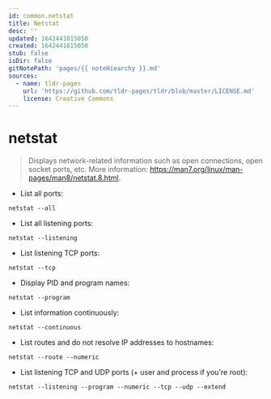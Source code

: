 ```yaml
---
id: common.netstat
title: Netstat
desc: ''
updated: 1642441815050
created: 1642441815050
stub: false
isDir: false
gitNotePath: 'pages/{{ noteHiearchy }}.md'
sources:
  - name: tldr-pages
    url: 'https://github.com/tldr-pages/tldr/blob/master/LICENSE.md'
    license: Creative Commons
---
```

# netstat

> Displays network-related information such as open connections, open socket ports, etc.
> More information: <https://man7.org/linux/man-pages/man8/netstat.8.html>.

- List all ports:

`netstat --all`

- List all listening ports:

`netstat --listening`

- List listening TCP ports:

`netstat --tcp`

- Display PID and program names:

`netstat --program`

- List information continuously:

`netstat --continuous`

- List routes and do not resolve IP addresses to hostnames:

`netstat --route --numeric`

- List listening TCP and UDP ports (+ user and process if you're root):

`netstat --listening --program --numeric --tcp --udp --extend`

